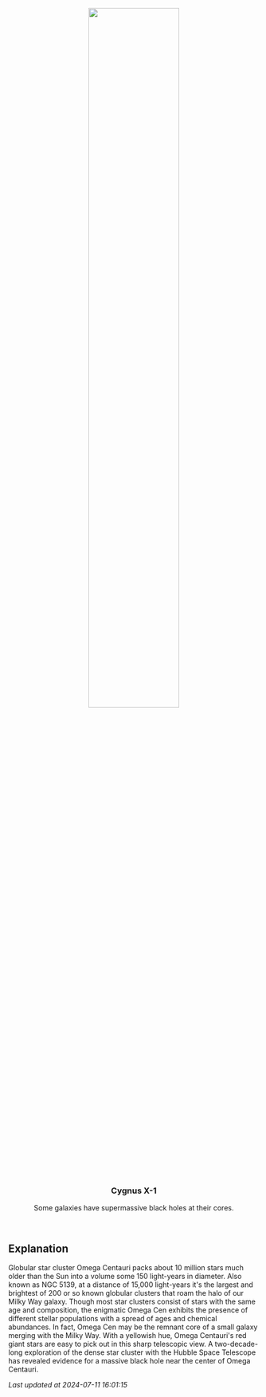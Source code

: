 <p align='center'>
    <img src='https://apod.nasa.gov/apod/image/2407/NGC5139_Stein_a1024.jpg' width='60%' />
    <h3 align="center">Cygnus X-1</h3>
    <p align="center">Some galaxies have supermassive black holes at their cores.</p>
</p>
<br/>

Explanation
--
Globular star cluster Omega Centauri packs about 10 million stars much older than the Sun into a volume some 150 light-years in diameter. Also known as NGC 5139, at a distance of 15,000 light-years it's the largest and brightest of 200 or so known globular clusters that roam the halo of our Milky Way galaxy. Though most star clusters consist of stars with the same age and composition, the enigmatic Omega Cen exhibits the presence of different stellar populations with a spread of ages and chemical abundances. In fact, Omega Cen may be the remnant core of a small galaxy merging with the Milky Way. With a yellowish hue, Omega Centauri's red giant stars are easy to pick out in this sharp telescopic view. A two-decade-long exploration of the dense star cluster with the Hubble Space Telescope has revealed evidence for a massive black hole near the center of Omega Centauri.


*Last updated at 2024-07-11 16:01:15*
